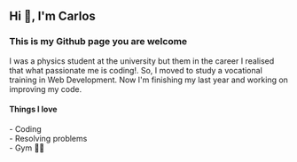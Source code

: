 <h2 align="left">Hi 🤗, I'm Carlos</h2>
<h3>This is my Github page you are welcome</h3>
I was a physics student at the university but them in the career I realised that what passionate me is coding!. So, I moved to study a vocational training in Web Development.
Now I'm finishing my last year and working on improving my code.
<h4> Things I love </h4>
- Coding </br>
- Resolving problems </br>
- Gym 🏋️‍♂️ </br>
